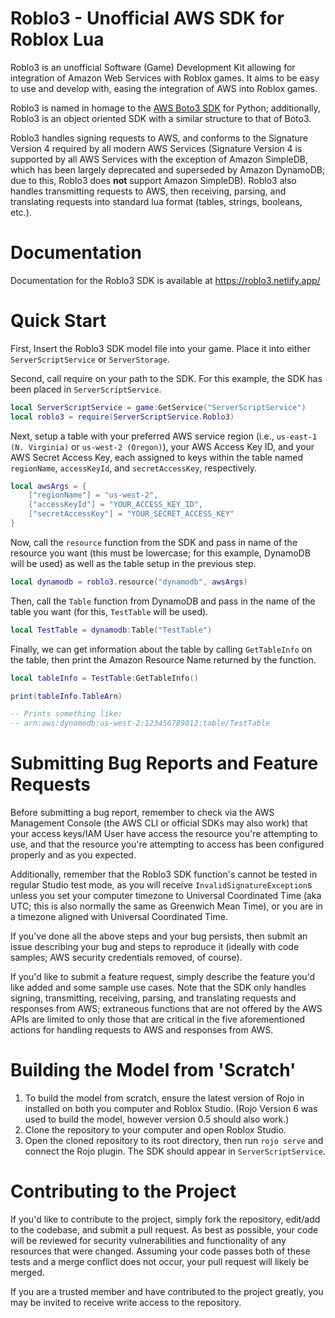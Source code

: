 # Roblo3 - Unofficial AWS SDK for Roblox Lua

Roblo3 is an unofficial Software (Game) Development Kit allowing for integration of Amazon Web Services with Roblox games. It aims to be easy to use and develop with, easing the integration of AWS into Roblox games.

Roblo3 is named in homage to the [AWS Boto3 SDK](https://github.com/boto/boto3) for Python; additionally, Roblo3 is an object oriented SDK with a similar structure to that of Boto3.

Roblo3 handles signing requests to AWS, and conforms to the Signature Version 4 required by all modern AWS Services (Signature Version 4 is supported by all AWS Services with the exception of Amazon SimpleDB, which has been largely deprecated and superseded by Amazon DynamoDB; due to this, Roblo3 does **not** support Amazon SimpleDB). Roblo3 also handles transmitting requests to AWS, then receiving, parsing, and translating requests into standard lua format (tables, strings, booleans, etc.).

# Documentation
Documentation for the Roblo3 SDK is available at https://roblo3.netlify.app/

# Quick Start
First, Insert the Roblo3 SDK model file into your game. Place it into either `ServerScriptService` or `ServerStorage`.

Second, call require on your path to the SDK. For this example, the SDK has been placed in `ServerScriptService`.

```lua
local ServerScriptService = game:GetService("ServerScriptService")
local roblo3 = require(ServerScriptService.Roblo3)
```

Next, setup a table with your preferred AWS service region (i.e., `us-east-1 (N. Virginia)` or `us-west-2 (Oregon)`), your AWS Access Key ID, and your AWS Secret Access Key, each assigned to keys within the table named `regionName`, `accessKeyId`, and `secretAccessKey`, respectively.

```lua
local awsArgs = {
    ["regionName"] = "us-west-2",
    ["accessKeyId"] = "YOUR_ACCESS_KEY_ID",
    ["secretAccessKey"] = "YOUR_SECRET_ACCESS_KEY"
}
```

Now, call the `resource` function from the SDK and pass in name of the resource you want (this must be lowercase; for this example, DynamoDB will be used) as well as the table setup in the previous step.

```lua
local dynamodb = roblo3.resource("dynamodb", awsArgs)
```

Then, call the `Table` function from DynamoDB and pass in the name of the table you want (for this, `TestTable` will be used).

```lua
local TestTable = dynamodb:Table("TestTable")
```

Finally, we can get information about the table by calling `GetTableInfo` on the table, then print the Amazon Resource Name returned by the function.

```lua
local tableInfo = TestTable:GetTableInfo()

print(tableInfo.TableArn)

-- Prints something like:
-- arn:aws:dynamodb:us-west-2:123456789012:table/TestTable
```

# Submitting Bug Reports and Feature Requests
Before submitting a bug report, remember to check via the AWS Management Console (the AWS CLI or official SDKs may also work) that your access keys/IAM User have access the resource you're attempting to use, and that the resource you're attempting to access has been configured properly and as you expected. 

Additionally, remember that the Roblo3 SDK function's cannot be tested in regular Studio test mode, as you will receive `InvalidSignatureException`s unless you set your computer timezone to Universal Coordinated Time (aka UTC; this is also normally the same as Greenwich Mean Time), or you are in a timezone aligned with Universal Coordinated Time.

If you've done all the above steps and your bug persists, then submit an issue describing your bug and steps to reproduce it (ideally with code samples; AWS security credentials removed, of course). 

If you'd like to submit a feature request, simply describe the feature you'd like added and some sample use cases. Note that the SDK only handles signing, transmitting, receiving, parsing, and translating requests and responses from AWS; extraneous functions that are not offered by the AWS APIs are limited to only those that are critical in the five aforementioned actions for handling requests to AWS and responses from AWS.

# Building the Model from 'Scratch'
1. To build the model from scratch, ensure the latest version of Rojo in installed on both you computer and Roblox Studio. (Rojo Version 6 was used to build the model, however version 0.5 should also work.)
2. Clone the repository to your computer and open Roblox Studio.
3. Open the cloned repository to its root directory, then run `rojo serve` and connect the Rojo plugin. The SDK should appear in `ServerScriptService`.

# Contributing to the Project
If you'd like to contribute to the project, simply fork the repository, edit/add to the codebase, and submit a pull request. As best as possible, your code will be reviewed for security vulnerabilities and functionality of any resources that were changed. Assuming your code passes both of these tests and a merge conflict does not occur, your pull request will likely be merged.

If you are a trusted member and have contributed to the project greatly, you may be invited to receive write access to the repository.